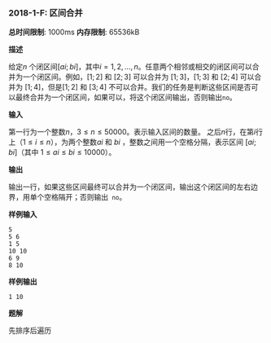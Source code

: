 ### 2018-1-F: 区间合并

**总时间限制**: 1000ms **内存限制**: 65536kB

**描述**

给定$n$ 个闭区间$[ai; bi]$，其中$i=1,2,...,n$。任意两个相邻或相交的闭区间可以合并为一个闭区间。例如，$[1;2]$ 和 $[2;3]$ 可以合并为 $[1;3]$，$[1;3]$ 和 $[2;4]$ 可以合并为 $[1;4]$，但是$[1;2]$ 和 $[3;4]$ 不可以合并。我们的任务是判断这些区间是否可以最终合并为一个闭区间，如果可以，将这个闭区间输出，否则输出`no`。 

**输入**

第一行为一个整数$n$，$3 ≤ n ≤ 50000$。表示输入区间的数量。 之后$n$行，在第$i$行上$（1 ≤ i ≤ n）$，为两个整数$ai$ 和 $bi$ ，整数之间用一个空格分隔，表示区间 $[ai; bi]$（其中 $1 ≤ ai ≤ bi ≤ 10000）$。

**输出**

输出一行，如果这些区间最终可以合并为一个闭区间，输出这个闭区间的左右边界，用单个空格隔开；否则输出` no`。

**样例输入**

```
5
5 6
1 5
10 10
6 9
8 10
```

**样例输出**

```
1 10
```

**题解**

先排序后遍历